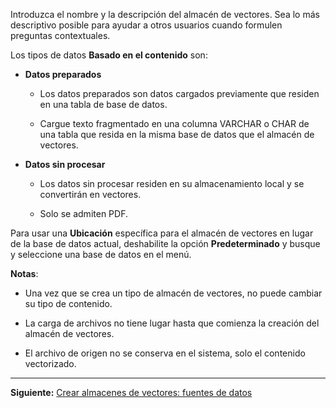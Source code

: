 Introduzca el nombre y la descripción del almacén de vectores. Sea lo más descriptivo posible para ayudar a otros usuarios cuando formulen preguntas contextuales.

Los tipos de datos **Basado en el contenido** son:

-   **Datos preparados**

    -   Los datos preparados son datos cargados previamente que residen en una tabla de base de datos.


    -   Cargue texto fragmentado en una columna VARCHAR o CHAR de una tabla que resida en la misma base de datos que el almacén de vectores.


-   **Datos sin procesar**

    -   Los datos sin procesar residen en su almacenamiento local y se convertirán en vectores.


    -   Solo se admiten PDF.


Para usar una **Ubicación** específica para el almacén de vectores en lugar de la base de datos actual, deshabilite la opción **Predeterminado** y busque y seleccione una base de datos en el menú.

**Notas**:

-   Una vez que se crea un tipo de almacén de vectores, no puede cambiar su tipo de contenido.


-   La carga de archivos no tiene lugar hasta que comienza la creación del almacén de vectores.


-   El archivo de origen no se conserva en el sistema, solo el contenido vectorizado.


---

**Siguiente:** [Crear almacenes de vectores: fuentes de datos](dai1742946866871.md)

